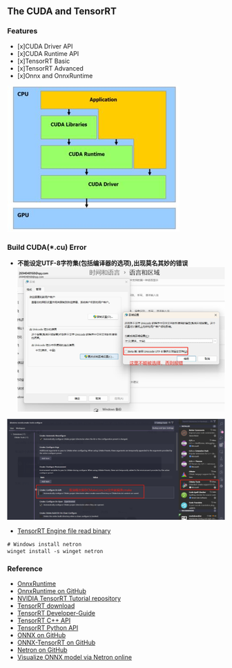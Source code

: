 ## The CUDA and TensorRT

### Features
- [x]CUDA Driver API
- [x]CUDA Runtime API
- [x]TensorRT Basic
- [x]TensorRT Advanced
- [x]Onnx and OnnxRuntime

![](../images/CUDA_API.jpg)

### Build CUDA(*.cu) Error

- **不能设定UTF-8字符集(包括编译器的选项),出现莫名其妙的错误**
![](../images/buildCUDAError.png)

![](../images/CMAKE_ToolConf.png)

- [TensorRT Engine file read binary](https://github.com/NVIDIA/TensorRT/issues/453)

```shell
# Windows install netron
winget install -s winget netron

```

### Reference
- [OnnxRuntime](https://onnxruntime.ai/)
- [OnnxRuntime on GitHub](https://github.com/microsoft/onnxruntime)
- [NVIDIA TensorRT Tutorial repository](https://github.com/NVIDIA/trt-samples-for-hackathon-cn)
- [TensorRT download](https://developer.nvidia.com/tensorrt/download)
- [TensorRT Developer-Guide](https://docs.nvidia.com/deeplearning/tensorrt/developer-guide/index.html)
- [TensorRT C++ API](https://docs.nvidia.com/deeplearning/tensorrt/api/c_api/index.html)
- [TensorRT Python API](https://docs.nvidia.com/deeplearning/tensorrt/api/python_api/index.html)
- [ONNX on GitHub](https://github.com/onnx/onnx/tree/main)
- [ONNX-TensorRT on GitHub](https://github.com/onnx/onnx-tensorrt)
- [Netron on GitHub](https://github.com/lutzroeder/netron)
- [Visualize ONNX model via Netron online](https://netron.app/)
